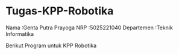 # Tugas-KPP-Robotika
Nama        :Genta Putra Prayoga
NRP         :5025221040
Departemen  :Teknik Informatika

Berikut Program untuk KPP Robotika

